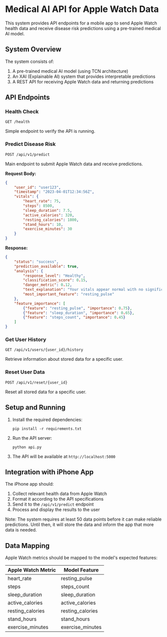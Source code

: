 # Medical AI API for Apple Watch Data

This system provides API endpoints for a mobile app to send Apple Watch health data and receive disease risk predictions using a pre-trained medical AI model.

## System Overview

The system consists of:
1. A pre-trained medical AI model (using TCN architecture)
2. An XAI (Explainable AI) system that provides interpretable predictions
3. A REST API for receiving Apple Watch data and returning predictions

## API Endpoints

### Health Check
```
GET /health
```
Simple endpoint to verify the API is running.

### Predict Disease Risk
```
POST /api/v1/predict
```
Main endpoint to submit Apple Watch data and receive predictions.

**Request Body:**
```json
{
    "user_id": "user123",
    "timestamp": "2023-04-01T12:34:56Z",
    "vitals": {
        "heart_rate": 75,
        "steps": 8500,
        "sleep_duration": 7.5,
        "active_calories": 320,
        "resting_calories": 1800,
        "stand_hours": 10,
        "exercise_minutes": 30
    }
}
```

**Response:**
```json
{
    "status": "success",
    "prediction_available": true,
    "analysis": {
        "response_level": "Healthy",
        "classification_score": 0.15,
        "danger_metric": 0.12,
        "text_explanation": "Your vitals appear normal with no significant deviations...",
        "most_important_feature": "resting_pulse"
    },
    "feature_importance": [
        {"feature": "resting_pulse", "importance": 0.75},
        {"feature": "sleep_duration", "importance": 0.65},
        {"feature": "steps_count", "importance": 0.45}
    ]
}
```

### Get User History
```
GET /api/v1/users/{user_id}/history
```
Retrieve information about stored data for a specific user.

### Reset User Data
```
POST /api/v1/reset/{user_id}
```
Reset all stored data for a specific user.

## Setup and Running

1. Install the required dependencies:
   ```
   pip install -r requirements.txt
   ```

2. Run the API server:
   ```
   python api.py
   ```

3. The API will be available at `http://localhost:5000`

## Integration with iPhone App

The iPhone app should:

1. Collect relevant health data from Apple Watch
2. Format it according to the API specifications
3. Send it to the `/api/v1/predict` endpoint
4. Process and display the results to the user

Note: The system requires at least 50 data points before it can make reliable predictions. Until then, it will store the data and inform the app that more data is needed.

## Data Mapping

Apple Watch metrics should be mapped to the model's expected features:

| Apple Watch Metric | Model Feature |
|--------------------|---------------|
| heart_rate         | resting_pulse |
| steps              | steps_count   |
| sleep_duration     | sleep_duration|
| active_calories    | active_calories |
| resting_calories   | resting_calories |
| stand_hours        | stand_hours   |
| exercise_minutes   | exercise_minutes |
